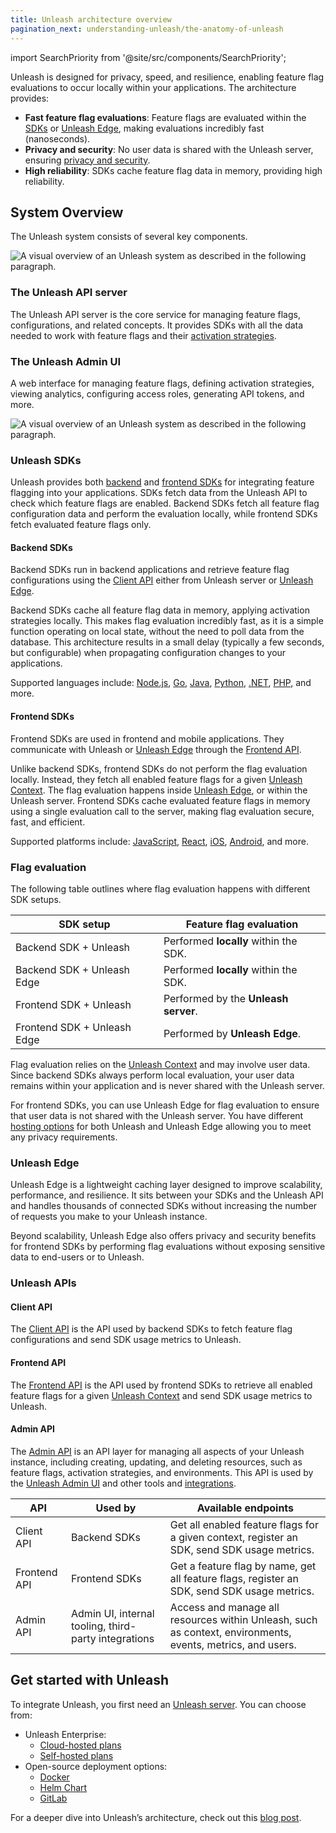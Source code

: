 ```yaml
---
title: Unleash architecture overview
pagination_next: understanding-unleash/the-anatomy-of-unleash
---
```


import SearchPriority from '@site/src/components/SearchPriority';

<SearchPriority level="high" />

Unleash is designed for privacy, speed, and resilience, enabling feature flag evaluations to occur locally within your applications. The architecture provides:
- **Fast feature flag evaluations**: Feature flags are evaluated within the [SDKs](#unleash-sdks) or [Unleash Edge](#unleash-edge), making evaluations incredibly fast (nanoseconds).
- **Privacy and security**: No user data is shared with the Unleash server, ensuring [privacy and security](/understanding-unleash/data-collection).
- **High reliability**: SDKs cache feature flag data in memory, providing high reliability.

## System Overview

The Unleash system consists of several key components.

![A visual overview of an Unleash system as described in the following paragraph.](/img/unleash-architecture-edge.png)

### The Unleash API server

The Unleash API server is the core service for managing feature flags, configurations, and related concepts. It provides SDKs with all the data needed to work with feature flags and their [activation strategies](/reference/activation-strategies).

### The Unleash Admin UI

A web interface for managing feature flags, defining activation strategies, viewing analytics, configuring access roles, generating API tokens, and more.

![A visual overview of an Unleash system as described in the following paragraph.](/img/unleash-admin-ui.png)

### Unleash SDKs

Unleash provides both [backend](/reference/sdks#backend-sdks) and [frontend SDKs](/reference/sdks#frontend-sdks) for integrating feature flagging into your applications. SDKs fetch data from the Unleash API to check which feature flags are enabled. Backend SDKs fetch all feature flag configuration data and perform the evaluation locally, while frontend SDKs fetch evaluated feature flags only.

#### Backend SDKs

Backend SDKs run in backend applications and retrieve feature flag configurations using the [Client API](#client-api) either from Unleash server or [Unleash Edge](#unleash-edge).

Backend SDKs cache all feature flag data in memory, applying activation strategies locally. This makes flag evaluation incredibly fast, as it is a simple function operating on local state, without the need to poll data from the database. This architecture results in a small delay (typically a few seconds, but configurable) when propagating configuration changes to your applications.

Supported languages include: [Node.js](/reference/sdks/node), [Go](/reference/sdks/go), [Java](/reference/sdks/java), [Python](/reference/sdks/python), [.NET](/reference/sdks/dotnet), [PHP](/reference/sdks/php), and more.

#### Frontend SDKs

Frontend SDKs are used in frontend and mobile applications. They communicate with Unleash or [Unleash Edge](#unleash-edge) through the [Frontend API](#frontend-api). 

Unlike backend SDKs, frontend SDKs do not perform the flag evaluation locally. Instead, they fetch all enabled feature flags for a given [Unleash Context](/reference/unleash-context). The flag evaluation happens inside [Unleash Edge](#unleash-edge), or within the Unleash server. Frontend SDKs cache evaluated feature flags in memory using a single evaluation call to the server, making flag evaluation secure, fast, and efficient.

Supported platforms include: [JavaScript](/reference/sdks/javascript-browser), [React](/reference/sdks/react), [iOS](/reference/sdks/ios), [Android](/reference/sdks/android), and more.

### Flag evaluation

The following table outlines where flag evaluation happens with different SDK setups.

| SDK setup                          | Feature flag evaluation                                      |
|------------------------------------|--------------------------------------------------|
| Backend SDK + Unleash      | Performed **locally** within the SDK. |
| Backend SDK + Unleash Edge | Performed **locally** within the SDK. |
| Frontend SDK + Unleash      | Performed by the **Unleash server**. |
| Frontend SDK + Unleash Edge | Performed by **Unleash Edge**. |

Flag evaluation relies on the [Unleash Context](/reference/unleash-context) and may involve user data. Since backend SDKs always perform local evaluation, your user data remains within your application and is never shared with the Unleash server.

For frontend SDKs, you can use Unleash Edge for flag evaluation to ensure that user data is not shared with the Unleash server. You have different [hosting options](/understanding-unleash/hosting-options) for both Unleash and Unleash Edge allowing you to meet any privacy requirements.

### Unleash Edge

Unleash Edge is a lightweight caching layer designed to improve scalability, performance, and resilience. It sits between your SDKs and the Unleash API and handles thousands of connected SDKs without increasing the number of requests you make to your Unleash instance.

Beyond scalability, Unleash Edge also offers privacy and security benefits for frontend SDKs by performing flag evaluations without exposing sensitive data to end-users or to Unleash. 

### Unleash APIs

#### Client API

The [Client API](/api-overview) is the API used by backend SDKs to fetch feature flag configurations and send SDK usage metrics to Unleash.

#### Frontend API
The [Frontend API](/api-overview) is the API used by frontend SDKs to retrieve all enabled feature flags for a given [Unleash Context](/reference/unleash-context) and send SDK usage metrics to Unleash.

#### Admin API
The [Admin API](/api-overview) is an API layer for managing all aspects of your Unleash instance, including creating, updating, and deleting resources, such as feature flags, activation strategies, and environments. This API is used by the [Unleash Admin UI](#the-unleash-admin-ui) and other tools and [integrations](/reference/integrations).

| API            | Used by | Available endpoints |
|---------------|---------|---|
| Client API | Backend SDKs | Get all enabled feature flags for a given context, register an SDK, send SDK usage metrics. |
| Frontend API | Frontend SDKs | Get a feature flag by name, get all feature flags, register an SDK, send SDK usage metrics. |
| Admin API | Admin UI, internal tooling, third-party integrations | Access and manage all resources within Unleash, such as context, environments, events, metrics, and users. |

## Get started with Unleash

To integrate Unleash, you first need an [Unleash server](#the-unleash-api-server). You can choose from:
- Unleash Enterprise:
  - [Cloud-hosted plans](https://www.getunleash.io/pricing)
  - [Self-hosted plans](https://www.getunleash.io/pricing)
- Open-source deployment options:
  - [Docker](../using-unleash/deploy/getting-started)
  - [Helm Chart](https://github.com/unleash/helm-charts/)
  - [GitLab](https://docs.gitlab.com/ee/operations/feature_flags.html#choose-a-client-library)

For a deeper dive into Unleash’s architecture, check out this [blog post](https://www.getunleash.io/blog/our-unique-architecture).